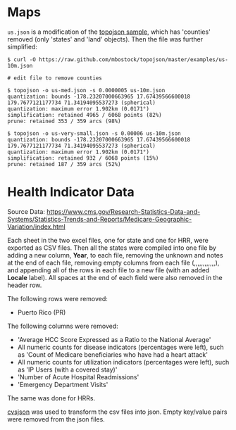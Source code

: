 # Maps

`us.json` is a modification of the [topojson sample](https://raw.github.com/mbostock/topojson/master/examples/us-10m.json), which has 'counties' removed (only 'states' and 'land' objects). Then the file was further simplified:

    $ curl -O https://raw.github.com/mbostock/topojson/master/examples/us-10m.json

    # edit file to remove counties

    $ topojson -o us-med.json -s 0.0000005 us-10m.json
    quantization: bounds -178.23207000663965 17.67439566600018 179.7677121177734 71.34194095537273 (spherical)
    quantization: maximum error 1.902km (0.0171°)
    simplification: retained 4965 / 6068 points (82%)
    prune: retained 353 / 359 arcs (98%)
    
    $ topojson -o us-very-small.json -s 0.00006 us-10m.json
    quantization: bounds -178.23207000663965 17.67439566600018 179.7677121177734 71.34194095537273 (spherical)
    quantization: maximum error 1.902km (0.0171°)
    simplification: retained 932 / 6068 points (15%)
    prune: retained 187 / 359 arcs (52%)
    
# Health Indicator Data

Source Data:  https://www.cms.gov/Research-Statistics-Data-and-Systems/Statistics-Trends-and-Reports/Medicare-Geographic-Variation/index.html

Each sheet in the two excel files, one for state and one for HRR, were exported as CSV files. Then all the states were compiled into one file by adding a new column, **Year**, to each file, removing the unknown and notes at the end of each file, removing empty columns from each file (,,,,,,,,,,,,), and appending all of the rows in each file to a new file (with an added **Locale** label). All spaces at the end of each field were also removed in the header row.

The following rows were removed:

* Puerto Rico (PR)

The following columns were removed:

* 'Average HCC Score Expressed as a Ratio to the National Average'
* All numeric counts for disease indicators (percentages were left), such as 'Count of Medicare beneficiaries who have had a heart attack'
* All numeric counts for utilization indicators (percentages were left), such as 'IP Users (with a covered stay)'
* 'Number of Acute Hospital Readmissions'
* 'Emergency Department Visits'

The same was done for HRRs. 

[cvsjson](http://csvkit.readthedocs.org/en/latest/scripts/csvjson.html) was used to transform the csv files into json. Empty key/value pairs were removed from the json files.